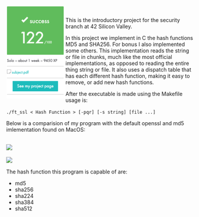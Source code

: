 
<br>
<img align="left" height="250" src="https://github.com/42kmira/ft_ssl/blob/master/resources/Untitled.png" />
<br>

This is the introductory project for the security branch at 42 Silicon Valley.

In this project we implement in C the hash functions MD5 and SHA256. For bonus I also implemented some others. 
This implementation reads the string or file in chunks, much like the most official
implementations, as opposed to reading the entire thing string or file. It also uses a dispatch table that has each
different hash function, making it easy to remove, or add new hash functions.

After the executable is made using the Makefile usage is:

```./ft_ssl < Hash Function > [-pqr] [-s string] [file ...]```

Below is a comparision of my program with the default openssl and md5 imlementation found on MacOS:

<br>
<img align="top" height="450" src="https://github.com/42kmira/ft_ssl/blob/master/resources/mine.gif" />
<br>

<br>
<img align="top" height="450" src="https://github.com/42kmira/ft_ssl/blob/master/resources/system.gif" />
<br>

The hash function this program is capable of are:
- md5
- sha256
- sha224
- sha384
- sha512
